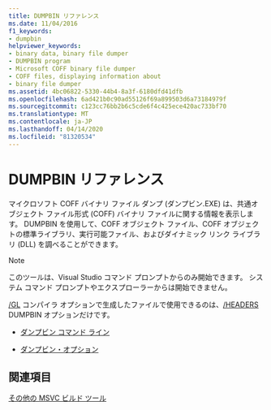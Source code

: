 ```yaml
---
title: DUMPBIN リファレンス
ms.date: 11/04/2016
f1_keywords:
- dumpbin
helpviewer_keywords:
- binary data, binary file dumper
- DUMPBIN program
- Microsoft COFF binary file dumper
- COFF files, displaying information about
- binary file dumper
ms.assetid: 4bc06822-5330-44b4-8a3f-6180dfd41dfb
ms.openlocfilehash: 6ad421b0c90ad55126f69a899503d6a73184979f
ms.sourcegitcommit: c123cc76bb2b6c5cde6f4c425ece420ac733bf70
ms.translationtype: MT
ms.contentlocale: ja-JP
ms.lasthandoff: 04/14/2020
ms.locfileid: "81320534"
---
```

# <a name="dumpbin-reference"></a>DUMPBIN リファレンス

マイクロソフト COFF バイナリ ファイル ダンプ (ダンプビン.EXE) は、共通オブジェクト ファイル形式 (COFF) バイナリ ファイルに関する情報を表示します。 DUMPBIN を使用して、COFF オブジェクト ファイル、COFF オブジェクトの標準ライブラリ、実行可能ファイル、およびダイナミック リンク ライブラリ (DLL) を調べることができます。

> [!NOTE]
> このツールは、Visual Studio コマンド プロンプトからのみ開始できます。 システム コマンド プロンプトやエクスプローラーからは開始できません。

[/GL](gl-whole-program-optimization.md) コンパイラ オプションで生成したファイルで使用できるのは、[/HEADERS](headers.md) DUMPBIN オプションだけです。

- [ダンプビン コマンド ライン](dumpbin-command-line.md)

- [ダンプビン・オプション](dumpbin-options.md)

## <a name="see-also"></a>関連項目

[その他の MSVC ビルド ツール](c-cpp-build-tools.md)
